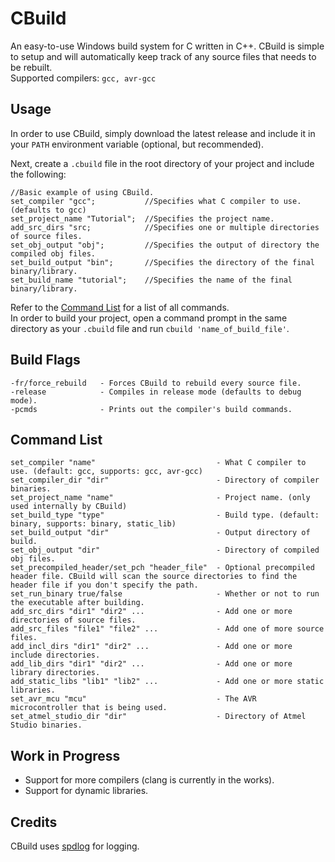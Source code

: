 # CBuild
An easy-to-use Windows build system for C written in C++.
CBuild is simple to setup and will automatically keep track of any source files that needs to be rebuilt.  
Supported compilers: `gcc, avr-gcc`  

## Usage
In order to use CBuild, simply download the latest release and include it in your `PATH` environment variable (optional, but recommended).  

Next, create a `.cbuild` file in the root directory of your project and include the following:  
```
//Basic example of using CBuild.
set_compiler "gcc";           //Specifies what C compiler to use. (defaults to gcc)
set_project_name "Tutorial";  //Specifies the project name.
add_src_dirs "src;            //Specifies one or multiple directories of source files.
set_obj_output "obj";         //Specifies the output of directory the compiled obj files.
set_build_output "bin";       //Specifies the directory of the final binary/library.
set_build_name "tutorial";    //Specifies the name of the final binary/library.
```
Refer to the [Command List](https://github.com/Zekronz/CBuild#command-list) for a list of all commands.  
In order to build your project, open a command prompt in the same directory as your `.cbuild` file and run `cbuild 'name_of_build_file'`.

## Build Flags
```
-fr/force_rebuild   - Forces CBuild to rebuild every source file.
-release            - Compiles in release mode (defaults to debug mode).
-pcmds              - Prints out the compiler's build commands.
```

## Command List
```
set_compiler "name"                           - What C compiler to use. (default: gcc, supports: gcc, avr-gcc)  
set_compiler_dir "dir"                        - Directory of compiler binaries.
set_project_name "name"                       - Project name. (only used internally by CBuild)  
set_build_type "type"                         - Build type. (default: binary, supports: binary, static_lib)  
set_build_output "dir"                        - Output directory of build.  
set_obj_output "dir"                          - Directory of compiled obj files.  
set_precompiled_header/set_pch "header_file"  - Optional precompiled header file. CBuild will scan the source directories to find the header file if you don't specify the path. 
set_run_binary true/false                     - Whether or not to run the executable after building.  
add_src_dirs "dir1" "dir2" ...                - Add one or more directories of source files.  
add_src_files "file1" "file2" ...             - Add one of more source files. 
add_incl_dirs "dir1" "dir2" ...               - Add one or more include directories.  
add_lib_dirs "dir1" "dir2" ...                - Add one or more library directories.  
add_static_libs "lib1" "lib2" ...             - Add one or more static libraries.
set_avr_mcu "mcu"                             - The AVR microcontroller that is being used.
set_atmel_studio_dir "dir"                    - Directory of Atmel Studio binaries.
```

## Work in Progress
- Support for more compilers (clang is currently in the works).
- Support for dynamic libraries.

## Credits
CBuild uses [spdlog](https://github.com/gabime/spdlog) for logging.